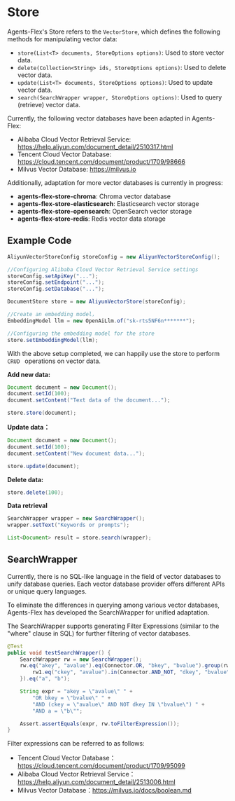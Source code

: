 # Store

Agents-Flex's Store refers to the ` VectorStore `, which defines the following methods for manipulating vector data:

- `store(List<T> documents, StoreOptions options)`: Used to store vector data.
- `delete(Collection<String> ids, StoreOptions options)`: Used to delete vector data.
- `update(List<T> documents, StoreOptions options)`: Used to update vector data.
- `search(SearchWrapper wrapper, StoreOptions options)`: Used to query (retrieve) vector data.

Currently, the following vector databases have been adapted in Agents-Flex:

- Alibaba Cloud Vector Retrieval Service: https://help.aliyun.com/document_detail/2510317.html
- Tencent Cloud Vector Database: https://cloud.tencent.com/document/product/1709/98666
- Milvus Vector Database: https://milvus.io

Additionally, adaptation for more vector databases is currently in progress:

- **agents-flex-store-chroma**: Chroma vector database
- **agents-flex-store-elasticsearch**: Elasticsearch vector storage
- **agents-flex-store-opensearch**: OpenSearch vector storage
- **agents-flex-store-redis**: Redis vector data storage

## Example Code

```java
AliyunVectorStoreConfig storeConfig = new AliyunVectorStoreConfig();

//Configuring Alibaba Cloud Vector Retrieval Service settings
storeConfig.setApiKey("...");
storeConfig.setEndpoint("...");
storeConfig.setDatabase("...");

DocumentStore store = new AliyunVectorStore(storeConfig);

//Create an embedding model，
EmbeddingModel llm = new OpenAiLlm.of("sk-rts5NF6n*******");

//Configuring the embedding model for the store
store.setEmbeddingModel(llm);
```

With the above setup completed, we can happily use the store to perform  `CRUD ` operations on vector data.

**Add new data:**

```java
Document document = new Document();
document.setId(100);
document.setContent("Text data of the document...");

store.store(document);
```

**Update data：**

```java
Document document = new Document();
document.setId(100);
document.setContent("New document data...");

store.update(document);
```

**Delete data:**

```java
store.delete(100);
```

**Data retrieval**

```java
SearchWrapper wrapper = new SearchWrapper();
wrapper.setText("Keywords or prompts");

List<Document> result = store.search(wrapper);
```

## SearchWrapper


Currently, there is no SQL-like language in the field of vector databases to unify database queries. Each vector database provider offers different APIs or unique query languages.

To eliminate the differences in querying among various vector databases, Agents-Flex has developed the SearchWrapper for unified adaptation.

The SearchWrapper supports generating Filter Expressions (similar to the "where" clause in SQL) for further filtering of vector databases.

```java
@Test
public void testSearchWrapper() {
    SearchWrapper rw = new SearchWrapper();
    rw.eq("akey", "avalue").eq(Connector.OR, "bkey", "bvalue").group(rw1 -> {
        rw1.eq("ckey", "avalue").in(Connector.AND_NOT, "dkey", "bvalue");
    }).eq("a", "b");

    String expr = "akey = \"avalue\" " +
        "OR bkey = \"bvalue\" " +
        "AND (ckey = \"avalue\" AND NOT dkey IN \"bvalue\") " +
        "AND a = \"b\"";

    Assert.assertEquals(expr, rw.toFilterExpression());
}
```

Filter expressions can be referred to as follows:
- Tencent Cloud Vector Database：https://cloud.tencent.com/document/product/1709/95099
- Alibaba Cloud Vector Retrieval Service：https://help.aliyun.com/document_detail/2513006.html
- Milvus Vector Database：https://milvus.io/docs/boolean.md



